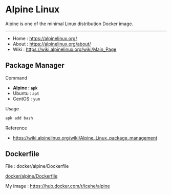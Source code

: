 # Alpine Linux

Alpine is one of the minimal Linux distribution Docker image.

---

- Home : https://alpinelinux.org/
- About : https://alpinelinux.org/about/
- Wiki : https://wiki.alpinelinux.org/wiki/Main_Page

## Package Manager

Command

- **Alpine : `apk`**
- Ubuntu : `apt`
- CentOS : `yum`

Usage

```bash
apk add bash
```

Reference

-  https://wiki.alpinelinux.org/wiki/Alpine_Linux_package_management

## Dockerfile

File : docker/alpine/Dockerfile

[docker/alpine/Dockerfile](Dockerfile ':include :type=code docker')

My image : https://hub.docker.com/r/icehe/alpine
